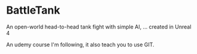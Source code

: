 # BattleTank
An open-world head-to-head tank fight with simple AI, ... created in Unreal 4

An udemy course I'm following, it also teach you to use GIT.
